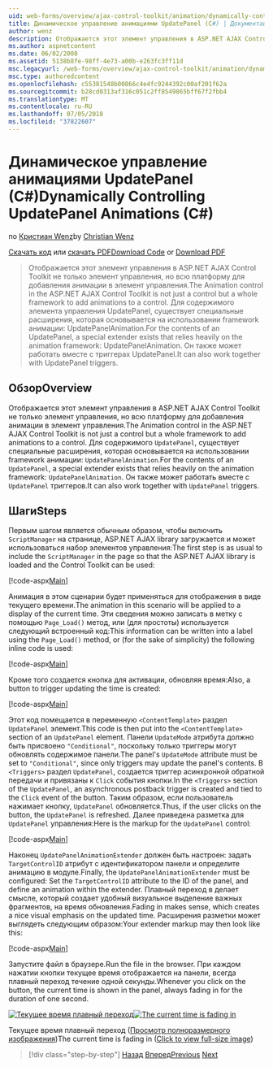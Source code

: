 ```yaml
---
uid: web-forms/overview/ajax-control-toolkit/animation/dynamically-controlling-updatepanel-animations-cs
title: Динамическое управление анимациями UpdatePanel (C#) | Документация Майкрософт
author: wenz
description: Отображается этот элемент управления в ASP.NET AJAX Control Toolkit не только элемент управления, но всю платформу для добавления анимации в элемент управления. Для содержимого...
ms.author: aspnetcontent
ms.date: 06/02/2008
ms.assetid: 5138b8fe-98ff-4e73-a00b-e263fc3ff11d
msc.legacyurl: /web-forms/overview/ajax-control-toolkit/animation/dynamically-controlling-updatepanel-animations-cs
msc.type: authoredcontent
ms.openlocfilehash: c55381548b00866c4e4fc9244392c00af201f62a
ms.sourcegitcommit: b28cd0313af316c051c2ff8549865bff67f2fbb4
ms.translationtype: MT
ms.contentlocale: ru-RU
ms.lasthandoff: 07/05/2018
ms.locfileid: "37822607"
---
```

<a name="dynamically-controlling-updatepanel-animations-c"></a><span data-ttu-id="29a47-104">Динамическое управление анимациями UpdatePanel (C#)</span><span class="sxs-lookup"><span data-stu-id="29a47-104">Dynamically Controlling UpdatePanel Animations (C#)</span></span>
====================
<span data-ttu-id="29a47-105">по [Кристиан Wenz](https://github.com/wenz)</span><span class="sxs-lookup"><span data-stu-id="29a47-105">by [Christian Wenz](https://github.com/wenz)</span></span>

<span data-ttu-id="29a47-106">[Скачать код](http://download.microsoft.com/download/9/3/f/93f8daea-bebd-4821-833b-95205389c7d0/UpdatePanelAnimation2.cs.zip) или [скачать PDF](http://download.microsoft.com/download/b/6/a/b6ae89ee-df69-4c87-9bfb-ad1eb2b23373/updatepanelanimation2CS.pdf)</span><span class="sxs-lookup"><span data-stu-id="29a47-106">[Download Code](http://download.microsoft.com/download/9/3/f/93f8daea-bebd-4821-833b-95205389c7d0/UpdatePanelAnimation2.cs.zip) or [Download PDF](http://download.microsoft.com/download/b/6/a/b6ae89ee-df69-4c87-9bfb-ad1eb2b23373/updatepanelanimation2CS.pdf)</span></span>

> <span data-ttu-id="29a47-107">Отображается этот элемент управления в ASP.NET AJAX Control Toolkit не только элемент управления, но всю платформу для добавления анимации в элемент управления.</span><span class="sxs-lookup"><span data-stu-id="29a47-107">The Animation control in the ASP.NET AJAX Control Toolkit is not just a control but a whole framework to add animations to a control.</span></span> <span data-ttu-id="29a47-108">Для содержимого элемента управления UpdatePanel, существует специальные расширения, которая основывается на использовании framework анимации: UpdatePanelAnimation.</span><span class="sxs-lookup"><span data-stu-id="29a47-108">For the contents of an UpdatePanel, a special extender exists that relies heavily on the animation framework: UpdatePanelAnimation.</span></span> <span data-ttu-id="29a47-109">Он также может работать вместе с триггерах UpdatePanel.</span><span class="sxs-lookup"><span data-stu-id="29a47-109">It can also work together with UpdatePanel triggers.</span></span>


## <a name="overview"></a><span data-ttu-id="29a47-110">Обзор</span><span class="sxs-lookup"><span data-stu-id="29a47-110">Overview</span></span>

<span data-ttu-id="29a47-111">Отображается этот элемент управления в ASP.NET AJAX Control Toolkit не только элемент управления, но всю платформу для добавления анимации в элемент управления.</span><span class="sxs-lookup"><span data-stu-id="29a47-111">The Animation control in the ASP.NET AJAX Control Toolkit is not just a control but a whole framework to add animations to a control.</span></span> <span data-ttu-id="29a47-112">Для содержимого `UpdatePanel`, существует специальные расширения, которая основывается на использовании framework анимации: `UpdatePanelAnimation`.</span><span class="sxs-lookup"><span data-stu-id="29a47-112">For the contents of an `UpdatePanel`, a special extender exists that relies heavily on the animation framework: `UpdatePanelAnimation`.</span></span> <span data-ttu-id="29a47-113">Он также может работать вместе с `UpdatePanel` триггеров.</span><span class="sxs-lookup"><span data-stu-id="29a47-113">It can also work together with `UpdatePanel` triggers.</span></span>

## <a name="steps"></a><span data-ttu-id="29a47-114">Шаги</span><span class="sxs-lookup"><span data-stu-id="29a47-114">Steps</span></span>

<span data-ttu-id="29a47-115">Первым шагом является обычным образом, чтобы включить `ScriptManager` на странице, ASP.NET AJAX library загружается и может использоваться набор элементов управления:</span><span class="sxs-lookup"><span data-stu-id="29a47-115">The first step is as usual to include the `ScriptManager` in the page so that the ASP.NET AJAX library is loaded and the Control Toolkit can be used:</span></span>


[!code-aspx[Main](dynamically-controlling-updatepanel-animations-cs/samples/sample1.aspx)]

<span data-ttu-id="29a47-116">Анимация в этом сценарии будет применяться для отображения в виде текущего времени.</span><span class="sxs-lookup"><span data-stu-id="29a47-116">The animation in this scenario will be applied to a display of the current time.</span></span> <span data-ttu-id="29a47-117">Эти сведения можно записать в метку с помощью `Page_Load()` метод, или (для простоты) используется следующий встроенный код:</span><span class="sxs-lookup"><span data-stu-id="29a47-117">This information can be written into a label using the `Page_Load()` method, or (for the sake of simplicity) the following inline code is used:</span></span>


[!code-aspx[Main](dynamically-controlling-updatepanel-animations-cs/samples/sample2.aspx)]

<span data-ttu-id="29a47-118">Кроме того создается кнопка для активации, обновляя время:</span><span class="sxs-lookup"><span data-stu-id="29a47-118">Also, a button to trigger updating the time is created:</span></span>


[!code-aspx[Main](dynamically-controlling-updatepanel-animations-cs/samples/sample3.aspx)]

<span data-ttu-id="29a47-119">Этот код помещается в переменную `<ContentTemplate>` раздел `UpdatePanel` элемент.</span><span class="sxs-lookup"><span data-stu-id="29a47-119">This code is then put into the `<ContentTemplate>` section of an `UpdatePanel` element.</span></span> <span data-ttu-id="29a47-120">Панели `UpdateMode` атрибута должно быть присвоено `"Conditional"`, поскольку только триггеры могут обновлять содержимое панели.</span><span class="sxs-lookup"><span data-stu-id="29a47-120">The panel's `UpdateMode` attribute must be set to `"Conditional"`, since only triggers may update the panel's contents.</span></span> <span data-ttu-id="29a47-121">В `<Triggers>` раздел `UpdatePanel`, создается триггер асинхронной обратной передачи и привязаны к `Click` события кнопки.</span><span class="sxs-lookup"><span data-stu-id="29a47-121">In the `<Triggers>` section of the `UpdatePanel`, an asynchronous postback trigger is created and tied to the `Click` event of the button.</span></span> <span data-ttu-id="29a47-122">Таким образом, если пользователь нажимает кнопку, `UpdatePanel` обновляется.</span><span class="sxs-lookup"><span data-stu-id="29a47-122">Thus, if the user clicks on the button, the `UpdatePanel` is refreshed.</span></span> <span data-ttu-id="29a47-123">Далее приведена разметка для `UpdatePanel` управления:</span><span class="sxs-lookup"><span data-stu-id="29a47-123">Here is the markup for the `UpdatePanel` control:</span></span>


[!code-aspx[Main](dynamically-controlling-updatepanel-animations-cs/samples/sample4.aspx)]

<span data-ttu-id="29a47-124">Наконец `UpdatePanelAnimationExtender` должен быть настроен: задать `TargetControlID` атрибут с идентификатором панели и определите анимацию в модуле.</span><span class="sxs-lookup"><span data-stu-id="29a47-124">Finally, the `UpdatePanelAnimationExtender` must be configured: Set the `TargetControlID` attribute to the ID of the panel, and define an animation within the extender.</span></span> <span data-ttu-id="29a47-125">Плавный переход в делает смысле, который создает удобный визуальное выделение важных фрагментов, на время обновления.</span><span class="sxs-lookup"><span data-stu-id="29a47-125">Fading in makes sense, which creates a nice visual emphasis on the updated time.</span></span> <span data-ttu-id="29a47-126">Расширения разметки может выглядеть следующим образом:</span><span class="sxs-lookup"><span data-stu-id="29a47-126">Your extender markup may then look like this:</span></span>


[!code-aspx[Main](dynamically-controlling-updatepanel-animations-cs/samples/sample5.aspx)]

<span data-ttu-id="29a47-127">Запустите файл в браузере.</span><span class="sxs-lookup"><span data-stu-id="29a47-127">Run the file in the browser.</span></span> <span data-ttu-id="29a47-128">При каждом нажатии кнопки текущее время отображается на панели, всегда плавный переход течение одной секунды.</span><span class="sxs-lookup"><span data-stu-id="29a47-128">Whenever you click on the button, the current time is shown in the panel, always fading in for the duration of one second.</span></span>


<span data-ttu-id="29a47-129">[![Текущее время плавный переход](dynamically-controlling-updatepanel-animations-cs/_static/image2.png)](dynamically-controlling-updatepanel-animations-cs/_static/image1.png)</span><span class="sxs-lookup"><span data-stu-id="29a47-129">[![The current time is fading in](dynamically-controlling-updatepanel-animations-cs/_static/image2.png)](dynamically-controlling-updatepanel-animations-cs/_static/image1.png)</span></span>

<span data-ttu-id="29a47-130">Текущее время плавный переход ([Просмотр полноразмерного изображения](dynamically-controlling-updatepanel-animations-cs/_static/image3.png))</span><span class="sxs-lookup"><span data-stu-id="29a47-130">The current time is fading in ([Click to view full-size image](dynamically-controlling-updatepanel-animations-cs/_static/image3.png))</span></span>

> [!div class="step-by-step"]
> <span data-ttu-id="29a47-131">[Назад](animating-an-updatepanel-control-cs.md)
> [Вперед](adding-animation-to-a-control-vb.md)</span><span class="sxs-lookup"><span data-stu-id="29a47-131">[Previous](animating-an-updatepanel-control-cs.md)
[Next](adding-animation-to-a-control-vb.md)</span></span>
